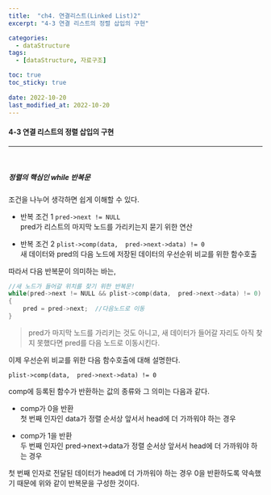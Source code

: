 ```yaml
---
title:  "ch4. 연결리스트(Linked List)2"
excerpt: "4-3 연결 리스트의 정렬 삽입의 구현"

categories:
  - dataStructure
tags:
  - [dataStructure, 자료구조]

toc: true
toc_sticky: true
 
date: 2022-10-20
last_modified_at: 2022-10-20
---
```


#### 4-3 연결 리스트의 정렬 삽입의 구현
---
<br>

##### 정렬의 핵심인 while 반복문  

조건을 나누어 생각하면 쉽게 이해할 수 있다.  

- 반복 조건 1 `pred->next != NULL`  
    pred가 리스트의 마지막 노드를 가리키는지 묻기 위한 연산   

- 반복 조건 2 `plist->comp(data,  pred->next->data) != 0`  
    새 데이터와 pred의 다음 노드에 저장된 데이터의 우선순위 비교를 위한 함수호출

따라서 다음 반복문이 의미하는 바는,

```c
//새 노드가 들어갈 위치를 찾기 위한 반복문!
while(pred->next != NULL && plist->comp(data,  pred->next->data) != 0)
{
    pred = pred->next;  //다음노드로 이동
}
```

> pred가 마지막 노드를 가리키는 것도 아니고, 새 데이터가 들어갈 자리도 아직 찾지 못했다면 pred를 다음 노드로 이동시킨다.  

이제 우선순위 비교를 위한 다음 함수호출에 대해 설명한다.  

`plist->comp(data,  pred->next->data) != 0`  

comp에 등록된 함수가 반환하는 값의 종류와 그 의미는 다음과 같다.  

- comp가 0을 반환  
    첫 번째 인자인 data가 정렬 순서상 앞서서 head에 더 가까워야 하는 경우  

- comp가 1을 반환  
    두 번째 인자인 pred->next->data가 정렬 순서상 앞서서 head에 더 가까워야 하는 경우  

첫 번째 인자로 전달된 데이터가 head에 더 가까워야 하는 경우 0을 반환하도록 약속했기 때문에 위와 같이 반복문을 구성한 것이다.  